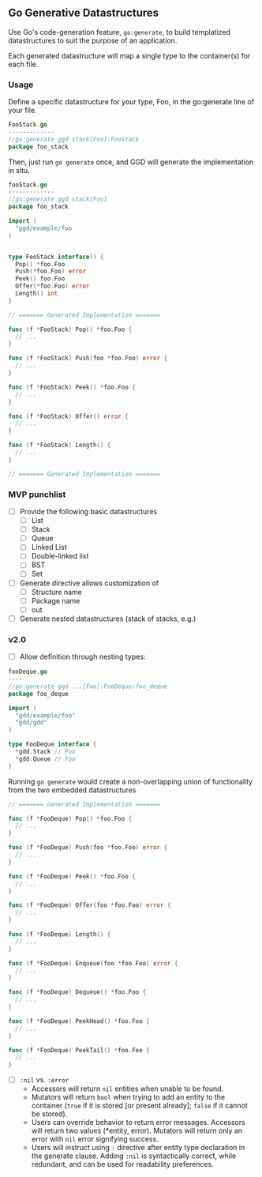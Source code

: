 ## Go Generative Datastructures

Use Go's code-generation feature, `go:generate`, to build templatized datastructures to suit the purpose of an application.

Each generated datastructure will map a single type to the container(s) for each file.  

### Usage
Define a specific datastructure for your type, Foo, in the go:generate line of your file.

```go
FooStack.go
-------------
//go:generate ggd stack[Foo]:FooStack
package foo_stack

```
Then, just run `go generate` once, and GGD will generate the implementation in situ.

```go
fooStack.go
-------------
//go:generate ggd stack[Foo]
package foo_stack

import (
  "ggd/example/foo
)


type FooStack interface() {
  Pop() *foo.Foo
  Push(*foo.Foo) error
  Peek() foo.Foo
  Offer(*foo.Foo) error 
  Length() int
}

// ======= Generated Implementation =======

func (f *FooStack) Pop() *foo.Foo {
  // ...
}

func (f *FooStack) Push(foo *foo.Foo) error {
  // ...
}

func (f *FooStack) Peek() *foo.Foo {
  // ...
}

func (f *FooStack) Offer() error {
  // ...
}

func (f *FooStack) Length() {
  // ...
}

// ======= Generated Implementation =======
```
### MVP punchlist
* [ ] Provide the following basic datastructures
  * [ ] List
  * [ ] Stack
  * [ ] Queue
  * [ ] Linked List
  * [ ] Double-linked list
  * [ ] BST
  * [ ] Set
* [ ] Generate directive allows customization of
  * [ ] Structure name
  * [ ] Package name
  * [ ] out
* [ ] Generate nested datastructures (stack of stacks, e.g.) 

### v2.0 
* [ ] Allow definition through nesting types:
```go
fooDeque.go
----
//go:generate ggd ...[Foo]:FooDeque:foo_deque
package foo_deque

import (
  "gdd/example/foo"
  "gdd/gdd"
)

type FooDeque interface {
  *gdd.Stack // Foo
  *gdd.Queue // Foo
}

```
Running `go generate` would create a non-overlapping union of functionality from the two embedded datastructures
```go
// ======= Generated Implementation =======

func (f *FooDeque) Pop() *foo.Foo {
  // ...
}

func (f *FooDeque) Push(foo *foo.Foo) error {
  // ...
}

func (f *FooDeque) Peek() *foo.Foo {
  // ...
}

func (f *FooDeque) Offer(foo *foo.Foo) error {
  // ...
}

func (f *FooDeque) Length() {
  // ...
}

func (f *FooDeque) Enqueue(foo *foo.Foo) error {
  // ...
}

func (f *FooDeque) Dequeue() *foo.Foo {
  // ...
}

func (f *FooDeque) PeekHead() *foo.Foo {
  // ...
}

func (f *FooDeque) PeekTail() *foo.Fee {
  // ...
}
```

* [ ] `:nil` vs. `:error`
  * Accessors will return `nil` entities when unable to be found.
  * Mutators will return `bool` when trying to add an entity to the container (`true` if it is stored [or present already]; `false` if it cannot be stored).
  * Users can override behavior to return error messages.  Accessors will return two values (*entity, error).  Mutators will return only an error with `nil` error signifying success.
  * Users will instruct using `:` directive after entity type declaration in the generate clause.  Adding `:nil` is syntactically correct, while redundant, and can be used for readability preferences.